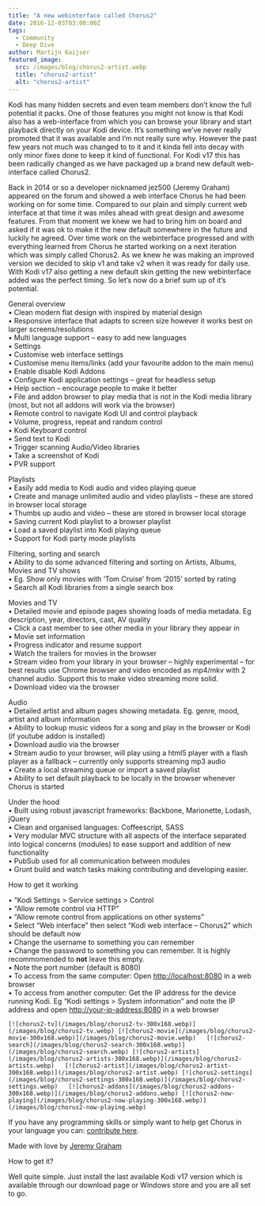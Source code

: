 ```yaml
---
title: "A new webinterface called Chorus2"
date: 2016-12-03T03:00:00Z
tags:
  - Community
  - Deep Dive
author: Martijn Kaijser
featured_image:
  src: /images/blog/chorus2-artist.webp
  title: "chorus2-artist"
  alt: "chorus2-artist"
---
```


Kodi has many hidden secrets and even team members don’t know the full potential it packs. One of those features you might not know is that Kodi also has a web-interface from which you can browse your library and start playback directly on your Kodi device. It’s something we’ve never really promoted that it was available and I’m not really sure why. However the past few years not much was changed to to it and it kinda fell into decay with only minor fixes done to keep it kind of functional. For Kodi v17 this has been radically changed as we have packaged up a brand new default web-interface called Chorus2.

Back in 2014 or so a developer nicknamed jez500 (Jeremy Graham) appeared on the forum and showed a web interface Chorus he had been working on for some time. Compared to our plain and simply current web interface at that time it was miles ahead with great design and awesome features. From that moment we knew we had to bring him on board and asked if it was ok to make it the new default somewhere in the future and luckily he agreed. Over time work on the webinterface progressed and with everything learned from Chorus he started working on a next iteration which was simply called Chorus2. As we knew he was making an improved version we decided to skip v1 and take v2 when it was ready for daily use. With Kodi v17 also getting a new default skin getting the new webinterface added was the perfect timing. So let’s now do a brief sum up of it’s potential.

General overview  
 • Clean modern flat design with inspired by material design  
 • Responsive interface that adapts to screen size however it works best on larger screens/resolutions  
 • Multi language support – easy to add new languages  
 • Settings  
 • Customise web interface settings  
 • Customise menu items/links (add your favourite addon to the main menu)  
 • Enable disable Kodi Addons  
 • Configure Kodi application settings – great for headless setup  
 • Help section – encourage people to make it better  
 • File and addon browser to play media that is not in the Kodi media library (most, but not all addons will work via the browser)  
 • Remote control to navigate Kodi UI and control playback  
 • Volume, progress, repeat and random control  
 • Kodi Keyboard control  
 • Send text to Kodi  
 • Trigger scanning Audio/Video libraries  
 • Take a screenshot of Kodi  
 • PVR support

Playlists  
 • Easily add media to Kodi audio and video playing queue  
 • Create and manage unlimited audio and video playlists – these are stored in browser local storage  
 • Thumbs up audio and video – these are stored in browser local storage  
 • Saving current Kodi playlist to a browser playlist  
 • Load a saved playlist into Kodi playing queue  
 • Support for Kodi party mode playlists

Filtering, sorting and search  
 • Ability to do some advanced filtering and sorting on Artists, Albums, Movies and TV shows  
 • Eg. Show only movies with ‘Tom Cruise’ from ‘2015’ sorted by rating  
 • Search all Kodi libraries from a single search box

Movies and TV  
 • Detailed movie and episode pages showing loads of media metadata. Eg description, year, directors, cast, AV quality  
 • Click a cast member to see other media in your library they appear in  
 • Movie set information  
 • Progress indicator and resume support  
 • Watch the trailers for movies in the browser  
 • Stream video from your library in your browser – highly experimental – for best results use Chrome browser and video encoded as mp4/mkv with 2 channel audio. Support this to make video streaming more solid.  
 • Download video via the browser

Audio  
 • Detailed artist and album pages showing metadata. Eg. genre, mood, artist and album information  
 • Ability to lookup music videos for a song and play in the browser or Kodi (if youtube addon is installed)  
 • Download audio via the browser  
 • Stream audio to your browser, will play using a html5 player with a flash player as a fallback – currently only supports streaming mp3 audio  
 • Create a local streaming queue or import a saved playlist  
 • Ability to set default playback to be locally in the browser whenever Chorus is started

Under the hood  
 • Built using robust javascript frameworks: Backbone, Marionette, Lodash, jQuery  
 • Clean and organised languages: Coffeescript, SASS  
 • Very modular MVC structure with all aspects of the interface separated into logical concerns (modules) to ease support and addition of new functionality  
 • PubSub used for all communication between modules  
 • Grunt build and watch tasks making contributing and developing easier.

How to get it working

• “Kodi Settings \> Service settings \> Control  
 • “Allow remote control via HTTP”  
 • “Allow remote control from applications on other systems”  
 • Select “Web interface” then select “Kodi web interface – Chorus2” which should be default now  
 • Change the username to something you can remember  
 • Change the password to something you can remember. It is highly recommomended to **not** leave this empty.  
 • Note the port number (default is 8080)  
 • To access from the same computer: Open <http://localhost:8080> in a web browser  
 • To access from another computer: Get the IP address for the device running Kodi. Eg “Kodi settings \> System information” and note the IP address and open <http://your-ip-address:8080> in a web browser

    [![chorus2-tv](/images/blog/chorus2-tv-300x168.webp)](/images/blog/chorus2-tv.webp) [![chorus2-movie](/images/blog/chorus2-movie-300x168.webp)](/images/blog/chorus2-movie.webp)   [![chorus2-search](/images/blog/chorus2-search-300x168.webp)](/images/blog/chorus2-search.webp) [![chorus2-artists](/images/blog/chorus2-artists-300x168.webp)](/images/blog/chorus2-artists.webp)   [![chorus2-artist](/images/blog/chorus2-artist-300x168.webp)](/images/blog/chorus2-artist.webp) [![chorus2-settings](/images/blog/chorus2-settings-300x168.webp)](/images/blog/chorus2-settings.webp)   [![chorus2-addons](/images/blog/chorus2-addons-300x168.webp)](/images/blog/chorus2-addons.webp) [![chorus2-now-playing](/images/blog/chorus2-now-playing-300x168.webp)](/images/blog/chorus2-now-playing.webp)

If you have any programming skills or simply want to help get Chorus in your language you can: [contribute here](https://github.com/xbmc/chorus2).

Made with love by [Jeremy Graham](https://jez.me/)

How to get it?

Well quite simple. Just install the last available Kodi v17 version which is available through our download page or Windows store and you are all set to go.
